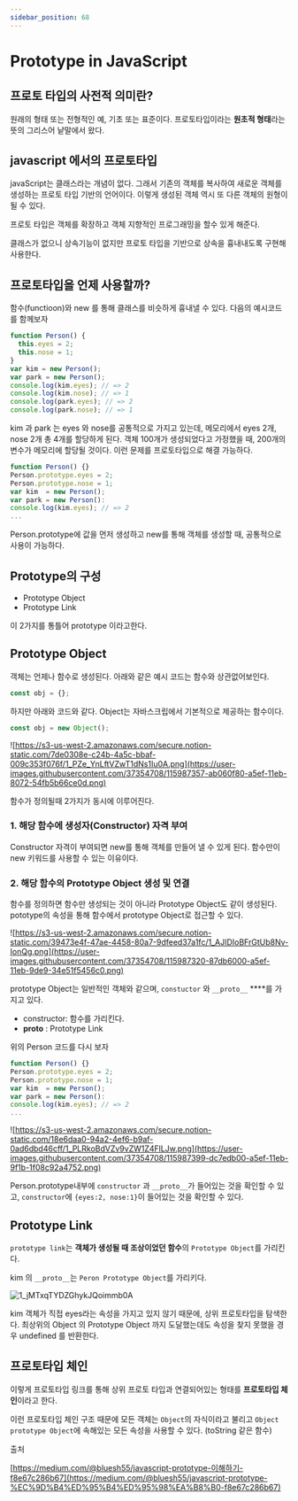 ```yaml
---
sidebar_position: 68
---
```

# Prototype in JavaScript



## 프로토 타입의 사전적 의미란?

원래의 형태 또는 전형적인 예, 기초 또는 표준이다. 프로토타입이라는 **원초적 형태**라는 뜻의 그리스어 낱말에서 왔다.




## javascript 에서의 프로토타입

javaScript는 클래스라는 개념이 없다. 그래서 기존의 객체를 복사하여 새로운 객체를 생성하는 프로토 타입 기반의 언어이다. 이렇게 생성된 객체 역시 또 다른 객체의 원형이 될 수 있다.

프로토 타입은 객체를 확장하고 객체 지향적인 프로그래밍을 할수 있게 해준다.

클래스가 없으니 상속기능이 없지만 프로토 타입을 기반으로 상속을 흉내내도록 구현해 사용한다.




## 프로토타입을 언제 사용할까?

함수(functioon)와 new 를 통해 클래스를 비슷하게 흉내낼 수 있다. 다음의 예시코드를 함께보자

```jsx
function Person() {
  this.eyes = 2;
  this.nose = 1;
}
var kim = new Person();
var park = new Person();
console.log(kim.eyes); // => 2
console.log(kim.nose); // => 1
console.log(park.eyes); // => 2
console.log(park.nose); // => 1
```

kim 과 park 는 eyes 와 nose를 공통적으로 가지고 있는데, 메모리에서 eyes 2개, nose 2개 총 4개를 할당하게 된다. 객체 100개가 생성되었다고 가정했을 때, 200개의 변수가 메모리에 할당될 것이다. 이런 문제를 프로토타입으로 해결 가능하다.

```jsx
function Person() {}
Person.prototype.eyes = 2;
Person.prototype.nose = 1;
var kim  = new Person();
var park = new Person():
console.log(kim.eyes); // => 2
...
```

Person.prototype에 값을 먼저 생성하고 new를 통해 객체를 생성할 때, 공통적으로 사용이 가능하다.




## Prototype의 구성

- Prototype Object
- Prototype Link

이 2가지를 통틀어 prototype 이라고한다.




## Prototype Object

객체는 언제나 함수로 생성된다. 아래와 같은 예시 코드는 함수와 상관없어보인다.

```jsx
const obj = {};
```

하지만 아래와 코드와 같다. Object는 자바스크립에서 기본적으로 제공하는 함수이다.

```jsx
const obj = new Object();
```

![https://s3-us-west-2.amazonaws.com/secure.notion-static.com/7de0308e-c24b-4a5c-bbaf-009c353f076f/1_PZe_YnLftVZwT1dNs1Iu0A.png](https://user-images.githubusercontent.com/37354708/115987357-ab060f80-a5ef-11eb-8072-54fb5b66ce0d.png)

함수가 정의될때 2가지가 동시에 이루어진다.



### 1. 해당 함수에 생성자(Constructor) 자격 부여

Constructor 자격이 부여되면 new를 통해 객체를 만들어 낼 수 있게 된다. 함수만이 new 키워드를 사용할 수 있는 이유이다.



### 2. 해당 함수의 Prototype Object 생성 및 연결

함수를 정의하면 함수만 생성되는 것이 아니라 Prototype Object도 같이 생성된다. pototype의 속성을 통해 함수에서 prototype Object로 접근할 수 있다.

![https://s3-us-west-2.amazonaws.com/secure.notion-static.com/39473e4f-47ae-4458-80a7-9dfeed37a1fc/1_AJIDIoBFrGtUb8Nv-IonQg.png](https://user-images.githubusercontent.com/37354708/115987320-87db6000-a5ef-11eb-9de9-34e51f5456c0.png)

prototype Object는 일반적인 객체와 같으며, `constuctor` 와 `__proto__` \*\*\*\*를 가지고 있다.

- constructor: 함수를 가리킨다.
- **proto** : Prototype Link

위의 Person 코드를 다시 보자

```jsx
function Person() {}
Person.prototype.eyes = 2;
Person.prototype.nose = 1;
var kim  = new Person();
var park = new Person():
console.log(kim.eyes); // => 2
...
```

![https://s3-us-west-2.amazonaws.com/secure.notion-static.com/18e6daa0-94a2-4ef6-b9af-0ad6dbd46cff/1_PLRkoBdVZv9vZW1Z4FlLJw.png](https://user-images.githubusercontent.com/37354708/115987399-dc7edb00-a5ef-11eb-9f1b-1f08c92a4752.png)

Person.prototype내부에 `constructor` 과 `__proto__`가 들어있는 것을 확인할 수 있고, `constructor`에 `{eyes:2, nose:1}`이 들어있는 것을 확인할 수 있다.




## Prototype Link

`prototype link`는 **객체가 생성될 때 조상이었던 함수**의 `Prototype Object`를 가리킨다.

kim 의 `__proto__`는 `Peron Prototype Object`를 가리키다.

![1_jMTxqTYDZGhykJQoimmb0A](https://user-images.githubusercontent.com/37354708/115987405-eb658d80-a5ef-11eb-9d60-37230c8cf91c.png)

kim 객체가 직접 eyes라는 속성을 가지고 있지 않기 때문에, 상위 프로토타입을 탐색한다. 최상위의 Object 의 Prototype Object 까지 도달했는데도 속성을 찾지 못했을 경우 undefined 를 반환한다.




## 프로토타입 체인

이렇게 프로토타입 링크를 통해 상위 프로토 타입과 연결되어있는 형태를 **프로토타입 체인**이라고 한다.

이런 프로토타입 체인 구조 때문에 모든 객체는 `Object`의 자식이라고 불리고 `Object prototype Object`에 속해있는 모든 속성을 사용할 수 있다. (toString 같은 함수)




출처

[https://medium.com/@bluesh55/javascript-prototype-이해하기-f8e67c286b67](https://medium.com/@bluesh55/javascript-prototype-%EC%9D%B4%ED%95%B4%ED%95%98%EA%B8%B0-f8e67c286b67)
